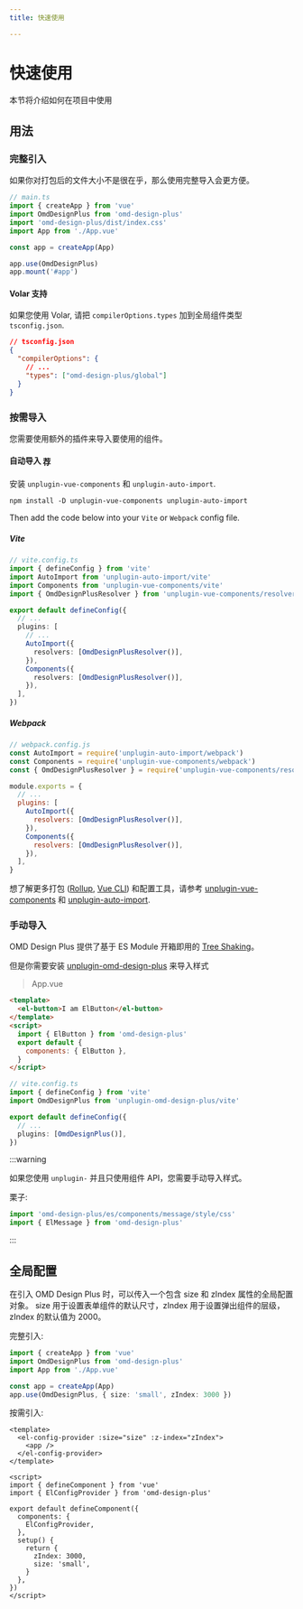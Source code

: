 ```yaml
---
title: 快速使用

---
```


# 快速使用

本节将介绍如何在项目中使用

## 用法

### 完整引入

如果你对打包后的文件大小不是很在乎，那么使用完整导入会更方便。

```typescript
// main.ts
import { createApp } from 'vue'
import OmdDesignPlus from 'omd-design-plus'
import 'omd-design-plus/dist/index.css'
import App from './App.vue'

const app = createApp(App)

app.use(OmdDesignPlus)
app.mount('#app')
```

#### Volar 支持

如果您使用 Volar, 请把 `compilerOptions.types` 加到全局组件类型 `tsconfig.json`.

```json
// tsconfig.json
{
  "compilerOptions": {
    // ...
    "types": ["omd-design-plus/global"]
  }
}
```

### 按需导入

您需要使用额外的插件来导入要使用的组件。

#### 自动导入 <el-tag type="primary" style="vertical-align: middle;" effect="dark" size="small">荐</el-tag>

安装 `unplugin-vue-components` 和 `unplugin-auto-import`.

```shell
npm install -D unplugin-vue-components unplugin-auto-import
```

Then add the code below into your `Vite` or `Webpack` config file.

##### Vite

```ts
// vite.config.ts
import { defineConfig } from 'vite'
import AutoImport from 'unplugin-auto-import/vite'
import Components from 'unplugin-vue-components/vite'
import { OmdDesignPlusResolver } from 'unplugin-vue-components/resolvers'

export default defineConfig({
  // ...
  plugins: [
    // ...
    AutoImport({
      resolvers: [OmdDesignPlusResolver()],
    }),
    Components({
      resolvers: [OmdDesignPlusResolver()],
    }),
  ],
})
```

##### Webpack

```js
// webpack.config.js
const AutoImport = require('unplugin-auto-import/webpack')
const Components = require('unplugin-vue-components/webpack')
const { OmdDesignPlusResolver } = require('unplugin-vue-components/resolvers')

module.exports = {
  // ...
  plugins: [
    AutoImport({
      resolvers: [OmdDesignPlusResolver()],
    }),
    Components({
      resolvers: [OmdDesignPlusResolver()],
    }),
  ],
}
```

想了解更多打包 ([Rollup](https://rollupjs.org/), [Vue CLI](https://cli.vuejs.org/)) 和配置工具，请参考 [unplugin-vue-components](https://github.com/antfu/unplugin-vue-components#installation) 和 [unplugin-auto-import](https://github.com/antfu/unplugin-auto-import#install).

### 手动导入

OMD Design Plus 提供了基于 ES Module 开箱即用的 [Tree Shaking](https://webpack.js.org/guides/tree-shaking/)。

但是你需要安装 [unplugin-omd-design-plus](https://github.com/omd-design-plus/unplugin-omd-design-plus) 来导入样式

> App.vue

```html
<template>
  <el-button>I am ElButton</el-button>
</template>
<script>
  import { ElButton } from 'omd-design-plus'
  export default {
    components: { ElButton },
  }
</script>
```

```ts
// vite.config.ts
import { defineConfig } from 'vite'
import OmdDesignPlus from 'unplugin-omd-design-plus/vite'

export default defineConfig({
  // ...
  plugins: [OmdDesignPlus()],
})
```

:::warning

如果您使用 `unplugin-` 并且只使用组件 API，您需要手动导入样式。

栗子:

```ts
import 'omd-design-plus/es/components/message/style/css'
import { ElMessage } from 'omd-design-plus'
```

:::

## 全局配置

在引入 OMD Design Plus 时，可以传入一个包含 size 和 zIndex 属性的全局配置对象。 size 用于设置表单组件的默认尺寸，zIndex 用于设置弹出组件的层级，zIndex 的默认值为 2000。

完整引入:

```ts
import { createApp } from 'vue'
import OmdDesignPlus from 'omd-design-plus'
import App from './App.vue'

const app = createApp(App)
app.use(OmdDesignPlus, { size: 'small', zIndex: 3000 })
```

按需引入:

```vue
<template>
  <el-config-provider :size="size" :z-index="zIndex">
    <app />
  </el-config-provider>
</template>

<script>
import { defineComponent } from 'vue'
import { ElConfigProvider } from 'omd-design-plus'

export default defineComponent({
  components: {
    ElConfigProvider,
  },
  setup() {
    return {
      zIndex: 3000,
      size: 'small',
    }
  },
})
</script>
```
